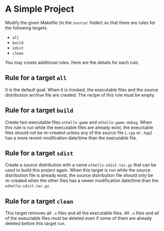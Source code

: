 # A Simple Project

Modify the given Makefile (in the `source/` folder) so that there are rules for the following targets.

- `all`
- `build`
- `sdist`
- `clean`

You may create additional rules. Here are the details for each rule.

## Rule for a target `all`

It is the default goal. When it is invoked, the executable files and the source distribution archive file are created. The recipe of this rule must be empty.

## Rule for a target `build`

Create two executable files `othello-game` and `othello-game-debug`. When this rule is run while the executable files are already exist, the exeuctable files should not be re-created unless any of the source file (`.cpp` or `.hpp`) has a more recent modifcation date/time than the executable file.

## Rule for a target `sdist`

Create a source distribution with a name `othello-sdist.tar.gz` that can be used to build this project again. When this target is run while the source distribution file is already exist, the source distribution file should only be re-created when the other files has a newer modification date/time than the `othello-sdist.tar.gz`.

## Rule for a target `clean`

This target removes all `.o` files and all the executable files. All `.o` files and all of the exeuctable files must be deleted even if some of them are already deleted before this target run.
